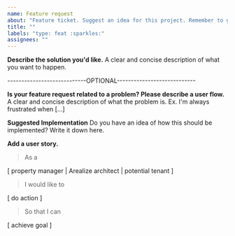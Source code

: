 ```yaml
---
name: Feature request
about: "Feature ticket. Suggest an idea for this project. Remember to give it a priority."
title: ""
labels: "type: feat :sparkles:"
assignees: ""
---
```


**Describe the solution you'd like.**
A clear and concise description of what you want to happen.

----------------------------OPTIONAL----------------------------

**Is your feature request related to a problem? Please describe a user flow.**
A clear and concise description of what the problem is. Ex. I'm always frustrated when [...]


**Suggested Implementation**
Do you have an idea of how this should be implemented? Write it down here.


**Add a user story.**
>As a 

[ property manager | Arealize architect | potential tenant ]
>I would like to 

[ do action ]
>So that I can

[ achieve goal ]